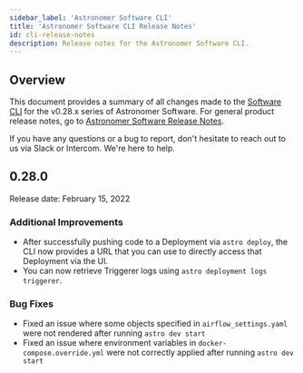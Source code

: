 ```yaml
---
sidebar_label: 'Astronomer Software CLI'
title: 'Astronomer Software CLI Release Notes'
id: cli-release-notes
description: Release notes for the Astronomer Software CLI.
---
```


## Overview

This document provides a summary of all changes made to the [Software CLI](cli-quickstart.md) for the v0.28.x series of Astronomer Software. For general product release notes, go to [Astronomer Software Release Notes](release-notes.md).

If you have any questions or a bug to report, don't hesitate to reach out to us via Slack or Intercom. We're here to help.

## 0.28.0

Release date: February 15, 2022

### Additional Improvements

- After successfully pushing code to a Deployment via `astro deploy`, the CLI now provides a URL that you can use to directly access that Deployment via the UI.
- You can now retrieve Triggerer logs using `astro deployment logs triggerer`.

### Bug Fixes

- Fixed an issue where some objects specified in `airflow_settings.yaml` were not rendered after running `astro dev start`
- Fixed an issue where environment variables in `docker-compose.override.yml` were not correctly applied after running `astro dev start`
